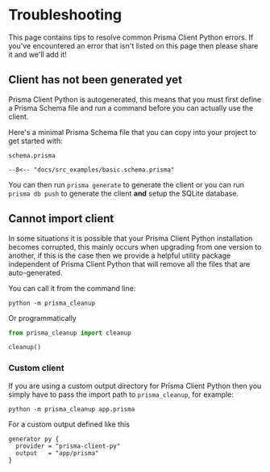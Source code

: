 # Troubleshooting

This page contains tips to resolve common Prisma Client Python errors. If you've encountered an error that isn't listed on this page then please share it and we'll add it!

## Client has not been generated yet

Prisma Client Python is autogenerated, this means that you must first define a Prisma Schema file and run a command before you can actually use the client.

Here's a minimal Prisma Schema file that you can copy into your project to get started with:

`schema.prisma`
```prisma
--8<-- "docs/src_examples/basic.schema.prisma"
```

You can then run `prisma generate` to generate the client or you can run `prisma db push` to generate the client **and** setup the SQLite database.

## Cannot import client

In some situations it is possible that your Prisma Client Python installation becomes corrupted, this mainly occurs when upgrading from one version to another, if this is the case then we provide a helpful utility package independent of Prisma Client Python that will remove all the files that are auto-generated.

You can call it from the command line:

```
python -m prisma_cleanup
```

Or programmatically

```py
from prisma_cleanup import cleanup

cleanup()
```

### Custom client

If you are using a custom output directory for Prisma Client Python then you simply have to pass the import path to `prisma_cleanup`, for example:

```
python -m prisma_cleanup app.prisma
```

For a custom output defined like this

```prisma
generator py {
  provider = "prisma-client-py"
  output   = "app/prisma"
}
